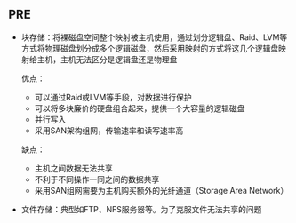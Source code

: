 ## PRE

* 块存储：将裸磁盘空间整个映射被主机使用，通过划分逻辑盘、Raid、LVM等方式将物理磁盘划分成多个逻辑磁盘，然后采用映射的方式将这几个逻辑盘映射给主机，主机无法区分是逻辑盘还是物理盘

  优点：

  * 可以通过Raid或LVM等手段，对数据进行保护
  * 可以将多块廉价的硬盘组合起来，提供一个大容量的逻辑磁盘
  * 并行写入
  * 采用SAN架构组网，传输速率和读写速率高

  缺点：

  * 主机之间数据无法共享
  * 不利于不同操作一同之间的数据共享
  * 采用SAN组网需要为主机购买额外的光纤通道（Storage Area Network）

* 文件存储：典型如FTP、NFS服务器等。为了克服文件无法共享的问题
